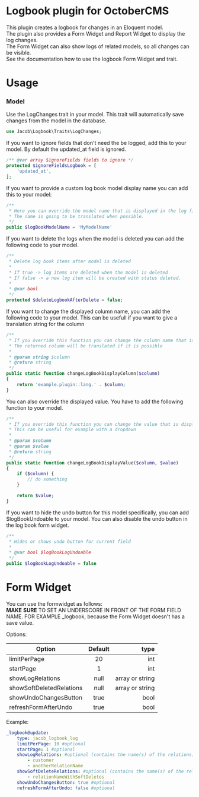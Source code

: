 Logbook plugin for OctoberCMS
=

This plugin creates a logbook for changes in an Eloquent model.<br/>
The plugin also provides a Form Widget and Report Widget to display the log changes. <br/>
The Form Widget can also show logs of related models, so all changes can be visible. <br/>
See the documentation how to use the logbook Form Widget and trait. <br/>

Usage
=

### Model
Use the LogChanges trait in your model.
This trait will automatically save changes from the model in the database.

```php
use Jacob\Logbook\Traits\LogChanges;
```

If you want to ignore fields that don't need the be logged, add this to your model.
By default the updated_at field is ignored.
```php
/** @var array $ignoreFields fields to ignore */
protected $ignoreFieldsLogbook = [
    'updated_at',
];
```

If you want to provide a custom log book model display name you can add this to your model:
```php
/**
 * Here you can override the model name that is displayed in the log files.
 * The name is going to be translated when possible.
 */
public $logBookModelName = 'MyModelName'
```

If you want to delete the logs when the model is deleted you can add the following code to your model.

```php
/**
 * Delete log book items after model is deleted
 *
 * If true -> log items are deleted when the model is deleted
 * If false -> a new log item will be created with status deleted.
 *
 * @var bool
 */
protected $deleteLogbookAfterDelete = false;
```

If you want to change the displayed column name, you can add the following code to your model.
This can be usefull if you want to give a translation string for the column

```php
/**
 * If you override this function you can change the column name that is displayed in the log book
 * The returned column will be translated if it is possible
 *
 * @param string $column
 * @return string
 */
public static function changeLogBookDisplayColumn($column)
{
    return 'example.plugin::lang.' . $column;
}
```

You can also override the displayed value. You have to add the following function to your model.

```php
/**
 * If you override this function you can change the value that is displayed in the log book
 * This can be useful for example with a dropdown
 *
 * @param $column
 * @param $value
 * @return string
 */
public static function changeLogBookDisplayValue($column, $value)
{
    if ($column) {
        // do something
    }

    return $value;
}
```

If you want to hide the undo button for this model specifically, you can add $logBookUndoable to your model.
You can also disable the undo button in the log book form widget.

```php
/**
 * Hides or shows undo button for current field
 *
 * @var bool $logBookLogUndoable
 */
public $logBookLogUndoable = false
```

# Form Widget

You can use the formwidget as follows: <br/>
**MAKE** **SURE** TO SET AN UNDERSCORE IN FRONT OF THE FORM FIELD NAME. FOR EXAMPLE _logbook,
because the Form Widget doesn't has a save value.

Options: <br/>

| Option            | Default       | type      |
| ----------------- |:-------------:| ---------:|
| limitPerPage      | 20            | int       |
| startPage         | 1             | int       |
| showLogRelations  | null          | array or string |
| showSoftDeletedRelations  | null  | array or string |
| showUndoChangesButton| true       | bool      |
| refreshFormAfterUndo | true       | bool      |

Example:
```yaml
_logbook@update:
    type: jacob_logbook_log
    limitPerPage: 10 #optional
    startPage: 1 #optional
    showLogRelations: #optional (contains the name(s) of the relations)
        - customer
        - anotherRelationName
    showSoftDeleteRelations: #optional (contains the name(s) of the relations with soft delete support)
        - relationNameWithSoftDeletes
    showUndoChangesButton: true #optional
    refreshFormAfterUndo: false #optional
```
